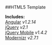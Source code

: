 ##HTML5 Template

**Includes:**  
[Angular](https://angularjs.org/) *v1.2.14*  
[jQuery](http://jquery.com/) *v2.1*  
[jQuery Mobile](http://jquerymobile.com/) *v1.4.2*  
[Modernizr](http://modernizr.com/) *v2.7.1*  